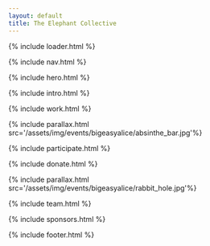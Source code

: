 ```yaml
---
layout: default
title: The Elephant Collective
---
```


{% include loader.html %}

{% include nav.html %}

{% include hero.html %}

{% include intro.html %}

{% include work.html %}

{% include parallax.html src='/assets/img/events/bigeasyalice/absinthe_bar.jpg'%}

{% include participate.html %}

{% include donate.html %}

{% include parallax.html src='/assets/img/events/bigeasyalice/rabbit_hole.jpg'%}

{% include team.html %}

{% include sponsors.html %}

{% include footer.html %}
